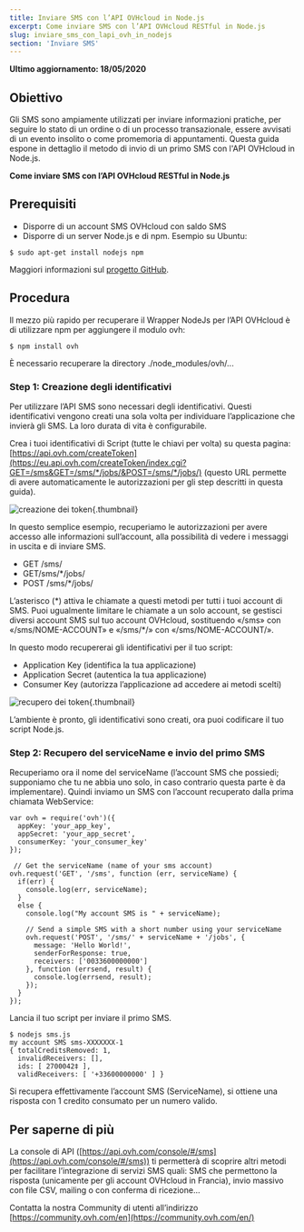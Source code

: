 ```yaml
---
title: Inviare SMS con l’API OVHcloud in Node.js
excerpt: Come inviare SMS con l’API OVHcloud RESTful in Node.js
slug: inviare_sms_con_lapi_ovh_in_nodejs
section: 'Inviare SMS'
---
```


**Ultimo aggiornamento: 18/05/2020**

## Obiettivo

Gli SMS sono ampiamente utilizzati per inviare informazioni pratiche, per seguire lo stato di un ordine o di un processo transazionale, essere avvisati di un evento insolito o come promemoria di appuntamenti. Questa guida espone in dettaglio il metodo di invio di un primo SMS con l'API OVHcloud in Node.js.

**Come inviare SMS con l’API OVHcloud RESTful in Node.js**

## Prerequisiti

- Disporre di un account SMS OVHcloud con saldo SMS
- Disporre di un server Node.js e di npm. Esempio su Ubuntu:

```
$ sudo apt-get install nodejs npm
```

Maggiori informazioni sul [progetto GitHub](https://github.com/ovh/node-ovh).


## Procedura

Il mezzo più rapido per recuperare il Wrapper NodeJs per l’API OVHcloud è di utilizzare npm per aggiungere il modulo ovh:

```
$ npm install ovh
```

È necessario recuperare la directory ./node_modules/ovh/...

### Step 1: Creazione degli identificativi

Per utilizzare l’API SMS sono necessari degli identificativi. Questi identificativi vengono creati una sola volta per individuare l’applicazione che invierà gli SMS. La loro durata di vita è configurabile.

Crea i tuoi identificativi di Script (tutte le chiavi per volta) su questa pagina:
[https://api.ovh.com/createToken](https://eu.api.ovh.com/createToken/index.cgi?GET=/sms&GET=/sms/*/jobs/&POST=/sms/*/jobs/) (questo URL permette di avere automaticamente le autorizzazioni per gli step descritti in questa guida).

![creazione dei token](images/img_2462.jpg){.thumbnail}

In questo semplice esempio, recuperiamo le autorizzazioni per avere accesso alle informazioni sull’account, alla possibilità di vedere i messaggi in uscita e di inviare SMS.

- GET /sms/
- GET/sms/\*/jobs/
- POST /sms/\*/jobs/


L’asterisco (\*) attiva le chiamate a questi metodi per tutti i tuoi account di SMS. Puoi ugualmente limitare le chiamate a un solo account, se gestisci diversi account SMS sul tuo account OVHcloud, sostituendo «/sms» con «/sms/NOME-ACCOUNT» e «/sms/\*/» con «/sms/NOME-ACCOUNT/».

In questo modo recupererai gli identificativi per il tuo script:

- Application Key (identifica la tua applicazione)
- Application Secret (autentica la tua applicazione)
- Consumer Key (autorizza l’applicazione ad accedere ai metodi scelti)


![recupero dei token](images/img_2463.jpg){.thumbnail}

L’ambiente è pronto, gli identificativi sono creati, ora puoi codificare il tuo script Node.js.


### Step 2: Recupero del serviceName e invio del primo SMS

Recuperiamo ora il nome del serviceName (l’account SMS che possiedi; supponiamo che tu ne abbia uno solo, in caso contrario questa parte è da implementare). Quindi inviamo un SMS con l’account recuperato dalla prima chiamata WebService:

```
var ovh = require('ovh')({
  appKey: 'your_app_key',
  appSecret: 'your_app_secret',
  consumerKey: 'your_consumer_key'
});
 
 // Get the serviceName (name of your sms account)
ovh.request('GET', '/sms', function (err, serviceName) {
  if(err) {
    console.log(err, serviceName);
  }
  else {
    console.log("My account SMS is " + serviceName);
 
    // Send a simple SMS with a short number using your serviceName
    ovh.request('POST', '/sms/' + serviceName + '/jobs', {
      message: 'Hello World!',
      senderForResponse: true,
      receivers: ['0033600000000']
    }, function (errsend, result) {
      console.log(errsend, result);
    });
  }
});
```


Lancia il tuo script per inviare il primo SMS.

```
$ nodejs sms.js
my account SMS sms-XXXXXXX-1
{ totalCreditsRemoved: 1,
  invalidReceivers: [],
  ids: [ 2700042‡ ],
  validReceivers: [ '+33600000000' ] }
```


Si recupera effettivamente l’account SMS (ServiceName), si ottiene una risposta con 1 credito consumato per un numero valido.

## Per saperne di più

La console di API ([https://api.ovh.com/console/#/sms](https://api.ovh.com/console/#/sms)) ti permetterà di scoprire altri metodi per facilitare l’integrazione di servizi SMS quali: SMS che permettono la risposta (unicamente per gli account OVHcloud in Francia), invio massivo con file CSV, mailing o con conferma di ricezione...


Contatta la nostra Community di utenti all’indirizzo [https://community.ovh.com/en](https://community.ovh.com/en/)
